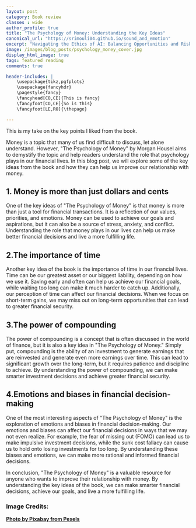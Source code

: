 ```yaml
---
layout: post
category: Book review
classes : wide
author_profile: true
title: "The Psychology of Money: Understanding the Key Ideas"
canonical_url: "https://srimouli04.github.io/sound_and_emotion"
excerpt: "Navigating the Ethics of AI: Balancing Opportunities and Risks"
image: /images/blog_posts/psychology_money_cover.jpg
display_html_image: true
tags: featured reading
comments: true

header-includes: |
    \usepackage{tikz,pgfplots}
    \usepackage{fancyhdr}
    \pagestyle{fancy}
    \fancyhead[CO,CE]{This is fancy}
    \fancyfoot[CO,CE]{So is this}
    \fancyfoot[LE,RO]{\thepage}

---
```

This is my take on the key points I liked from the book.

Money is a topic that many of us find difficult to discuss, let alone understand. However, "The Psychology of Money" by Morgan Housel aims to demystify the topic and help readers understand the role that psychology plays in our financial lives. In this blog post, we will explore some of the key ideas from the book and how they can help us improve our relationship with money.

## 1. Money is more than just dollars and cents

One of the key ideas of "The Psychology of Money" is that money is more than just a tool for financial transactions. It is a reflection of our values, priorities, and emotions. Money can be used to achieve our goals and aspirations, but it can also be a source of stress, anxiety, and conflict. Understanding the role that money plays in our lives can help us make better financial decisions and live a more fulfilling life.

## 2.The importance of time
Another key idea of the book is the importance of time in our financial lives. Time can be our greatest asset or our biggest liability, depending on how we use it. Saving early and often can help us achieve our financial goals, while waiting too long can make it much harder to catch up. Additionally, our perception of time can affect our financial decisions. When we focus on short-term gains, we may miss out on long-term opportunities that can lead to greater financial security.

## 3.The power of compounding
The power of compounding is a concept that is often discussed in the world of finance, but it is also a key idea in "The Psychology of Money." Simply put, compounding is the ability of an investment to generate earnings that are reinvested and generate even more earnings over time. This can lead to significant growth over the long-term, but it requires patience and discipline to achieve. By understanding the power of compounding, we can make smarter investment decisions and achieve greater financial security.

## 4.Emotions and biases in financial decision-making
One of the most interesting aspects of "The Psychology of Money" is the exploration of emotions and biases in financial decision-making. Our emotions and biases can affect our financial decisions in ways that we may not even realize. For example, the fear of missing out (FOMO) can lead us to make impulsive investment decisions, while the sunk cost fallacy can cause us to hold onto losing investments for too long. By understanding these biases and emotions, we can make more rational and informed financial decisions.

In conclusion, "The Psychology of Money" is a valuable resource for anyone who wants to improve their relationship with money. By understanding the key ideas of the book, we can make smarter financial decisions, achieve our goals, and live a more fulfilling life.

### Image Credits:
<a href="https://www.pexels.com/photo/hard-cash-on-a-briefcase-259027/"> <b><u>Photo by Pixabay from Pexels</u></b>
